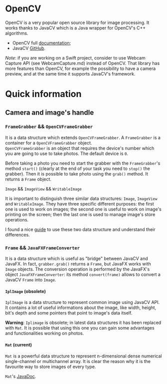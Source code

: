 # OpenCV

OpenCV is a very popular open source library for image processing. It works thanks to JavaCV which is a Java wrapper
for OpenCV's C++ algorithms.

* OpenCV full [documentation](https://docs.opencv.org/4.x/index.html);
* JavaCV [GitHub](https://github.com/bytedeco/javacv/).

*Note*: if you are working on a Swift project, consider to use Webcam Capture API (see WebcamCapture.md) instead of OpenCV. That library has more features than OpenCV, 
for example the possibility to have a camera preview, and at the same time it supports JavaCV's framework. 

# Quick information

## Camera and image's handle

### `FrameGrabber` && `OpenCVFrameGrabber`

It is a data structure which extends `OpenCVFrameGrabber`. A `FrameGrabber` is a container
for a `OpenCVFrameGrabber` object.
\
`OpenCVFrameGrabber` is an object that requires the device's number which you are going to use to take photos.
The default device is `0`.

Before taking a photo you need to start the grabber with the `FrameGrabber`'s method `start()` 
(clearly at the end of your task you need to `stop()` the grabber). 
Then it is possible to take photo using the `grab()` method. It returns a `Frame` object.

`Image` && `ImageView` && `WritableImage`

It is important to distinguish three similar data structures: `Image`, `ImageView` and `WritableImage`.
They have three specific different purposes: the first one is used to work on images; 
the second one is useful to work on image's printing on the screen; then the last one is used to manage image's store operations.

I found a nice [guide](https://www.tutorialspoint.com/javafx/javafx_images.htm) to use these two data structure and 
understand their differences.

### `Frame` && `JavaFXFrameConverter`

It is a data structure which is useful as "bridge" between JavaCV and JavaFX. In fact, 
`grabber.grab()` returns a `Frame`, but JavaFX works with `Image` objects. The conversion
operation is performed by the JavaFX's object `JavaFXFrameConverter`: its method `convert(frame)` allows
to convert a JavaCV `Frame` into `Image`.

#### `IplImage` (obsolete)

`IplImage` is a data structure to represent common image using JavaCV API. It contains a lot of useful informations
about the image, like width, height, bit's depth and some pointers that point to image's data itself.

**Warning**: `Iplimage` is obsolete; in latest data structures it has been replaced with `Mat`. It is possible that 
using this one you can gain some advantages and functionalities working on photos.

#### `Mat` (current)

`Mat` is a powerful data structure to represent n-dimensional dense numerical
single-channel or multichannel array. It is clear the reason why it 
is the favourite way to store images of every type.

`Mat`'s [JavaDoc](https://bytedeco.org/javacpp-presets/opencv/apidocs/org/bytedeco/opencv/opencv_core/Mat.html).

